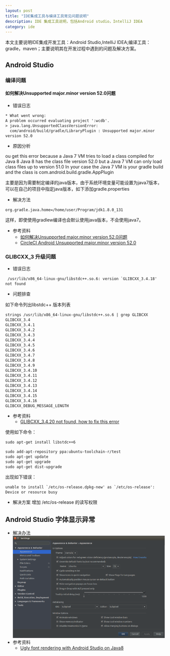 ```yaml
---
layout: post
title: "IDE集成工具与编译工具常见问题说明"
description: IDE 集成工具说明，包括Android studio，IntelliJ IDEA
category: ide
---
```


本文主要说明IDE集成开发工具：Android Studio,IntelliJ IDEA;编译工具：gradle，maven；主要说明其在开发过程中遇到的问题及解决方案。


## Android Studio

### 编译问题

#### 如何解决Unsupported major.minor version 52.0问题

* 错误日志

```
* What went wrong:
A problem occurred evaluating project ':wcdb'.
> java.lang.UnsupportedClassVersionError: 
  com/android/build/gradle/LibraryPlugin : Unsupported major.minor version 52.0
```

* 原因分析

ou get this error because a Java 7 VM tries to load a class compiled for Java 8
Java 8 has the class file version 52.0 but a Java 7 VM can only load class files up to version 51.0
In your case the Java 7 VM is your gradle build and the class is com.android.build.gradle.AppPlugin

主要是因为需要制定编译的java版本，由于系统环境变量可能设置为java7版本，可以在自己的项目中指定java版本，如下添加gradle.properties

* 解决方法

```
org.gradle.java.home=/home/user/Program/jdk1.8.0_131
```

这样，即使使用gradlew编译也会默认使用java版本，不会使用java7。

* 参考资料
  * [如何解决Unsupported major.minor version 52.0问题](http://www.jianshu.com/p/5eebd3c609d6)
  * [CircleCI Android Unsupported major.minor version 52.0](https://stackoverflow.com/questions/38209522/circleci-android-unsupported-major-minor-version-52-0)


### GLIBCXX_3 升级问题
 
 * 错误日志

 ```
  /usr/lib/x86_64-linux-gnu/libstdc++.so.6: version `GLIBCXX_3.4.18' not found
 ```

 * 问题排查

 如下命令列出libstdc++ 版本列表

 ```
 strings /usr/lib/x86_64-linux-gnu/libstdc++.so.6 | grep GLIBCXX
 GLIBCXX_3.4
GLIBCXX_3.4.1
GLIBCXX_3.4.2
GLIBCXX_3.4.3
GLIBCXX_3.4.4
GLIBCXX_3.4.5
GLIBCXX_3.4.6
GLIBCXX_3.4.7
GLIBCXX_3.4.8
GLIBCXX_3.4.9
GLIBCXX_3.4.10
GLIBCXX_3.4.11
GLIBCXX_3.4.12
GLIBCXX_3.4.13
GLIBCXX_3.4.14
GLIBCXX_3.4.15
GLIBCXX_3.4.16
GLIBCXX_DEBUG_MESSAGE_LENGTH
 ```

* 参考资料
  * [GLIBCXX_3.4.20 not found, how to fix this error](https://askubuntu.com/questions/575505/glibcxx-3-4-20-not-found-how-to-fix-this-error)

使用如下命令：

```
sudo apt-get install libstdc++6
```

```
sudo add-apt-repository ppa:ubuntu-toolchain-r/test 
sudo apt-get update
sudo apt-get upgrade
sudo apt-get dist-upgrade
```

出现如下错误：
```
unable to install `/etc/os-release.dpkg-new' as `/etc/os-release': Device or resource busy
```

* 解决方案
增加 /etc/os-release 的读写权限


## Android Studio 字体显示异常
* 解决办法
![image](/images/ide/android-studo-preference.png)
* 参考资料
  * [Ugly font rendering with Android Studio on Java8](https://askubuntu.com/questions/771931/ugly-font-rendering-with-android-studio-on-java8)
